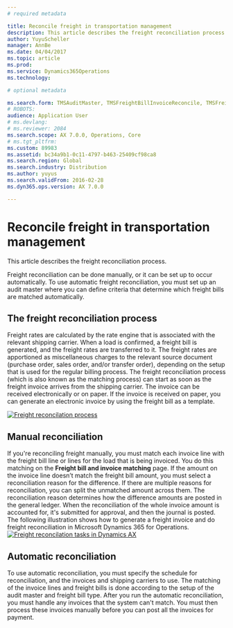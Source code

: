 ```yaml
---
# required metadata

title: Reconcile freight in transportation management
description: This article describes the freight reconciliation process.
author: YuyuScheller
manager: AnnBe
ms.date: 04/04/2017
ms.topic: article
ms.prod: 
ms.service: Dynamics365Operations
ms.technology: 

# optional metadata

ms.search.form: TMSAuditMaster, TMSFreightBillInvoiceReconcile, TMSFreightBillSummary, TMSFreightBillType, TMSFreightMatchReason, TMSInvoiceTable
# ROBOTS: 
audience: Application User
# ms.devlang: 
# ms.reviewer: 2084
ms.search.scope: AX 7.0.0, Operations, Core
# ms.tgt_pltfrm: 
ms.custom: 89983
ms.assetid: bc34a9b1-0c11-4797-b463-25409cf98ca8
ms.search.region: Global
ms.search.industry: Distribution
ms.author: yuyus
ms.search.validFrom: 2016-02-28
ms.dyn365.ops.version: AX 7.0.0

---
```


# Reconcile freight in transportation management

This article describes the freight reconciliation process.

Freight reconciliation can be done manually, or it can be set up to occur automatically. To use automatic freight reconciliation, you must set up an audit master where you can define criteria that determine which freight bills are matched automatically.

## The freight reconciliation process
Freight rates are calculated by the rate engine that is associated with the relevant shipping carrier. When a load is confirmed, a freight bill is generated, and the freight rates are transferred to it. The freight rates are apportioned as miscellaneous charges to the relevant source document (purchase order, sales order, and/or transfer order), depending on the setup that is used for the regular billing process. The freight reconciliation process (which is also known as the matching process) can start as soon as the freight invoice arrives from the shipping carrier. The invoice can be received electronically or on paper. If the invoice is received on paper, you can generate an electronic invoice by using the freight bill as a template. 

[![Freight reconcilation process](./media/freight-reconcilation-process.jpg)](./media/freight-reconcilation-process.jpg)

## Manual reconciliation
If you're reconciling freight manually, you must match each invoice line with the freight bill line or lines for the load that is being invoiced. You do this matching on the **Freight bill and invoice matching** page. If the amount on the invoice line doesn’t match the freight bill amount, you must select a reconciliation reason for the difference. If there are multiple reasons for reconciliation, you can split the unmatched amount across them. The reconciliation reason determines how the difference amounts are posted in the general ledger. When the reconciliation of the whole invoice amount is accounted for, it's submitted for approval, and then the journal is posted. The following illustration shows how to generate a freight invoice and do freight reconciliation in Microsoft Dynamics 365 for Operations. 
[![Freight reconcilation tasks in Dynamics AX](./media/processflowforfreightreconciliation.jpg)](./media/processflowforfreightreconciliation.jpg)
## Automatic reconciliation
To use automatic reconciliation, you must specify the schedule for reconciliation, and the invoices and shipping carriers to use. The matching of the invoice lines and freight bills is done according to the setup of the audit master and freight bill type. After you run the automatic reconciliation, you must handle any invoices that the system can't match. You must then process these invoices manually before you can post all the invoices for payment.

